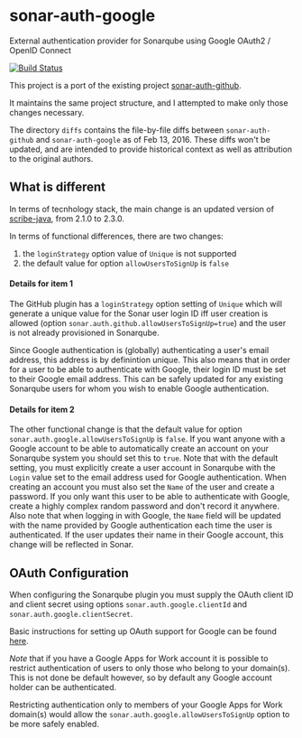# sonar-auth-google
External authentication provider for Sonarqube using Google OAuth2 / OpenID Connect

[![Build Status](https://travis-ci.org/steven-turner/sonar-auth-google.svg?branch=master)](https://travis-ci.org/steven-turner/sonar-auth-google)

This project is a port of the existing project [sonar-auth-github](https://github.com/SonarSource/sonar-auth-github).

It maintains the same project structure, and I attempted to make only those changes necessary.

The directory `diffs` contains the file-by-file diffs between `sonar-auth-github` and `sonar-auth-google` as of Feb 13, 2016. These diffs won't be updated, and are intended to provide historical context as well as attribution to the original authors.

## What is different

In terms of tecnhology stack, the main change is an updated version of [scribe-java](https://github.com/scribejava/scribejava), from 2.1.0 to 2.3.0.

In terms of functional differences, there are two changes:

1. the `loginStrategy` option value of `Unique` is not supported
2. the default value for option `allowUsersToSignUp` is `false`

#### Details for item 1

The GitHub plugin has a `loginStrategy` option setting of `Unique` which will generate a unique value for the Sonar user login ID iff user creation is allowed (option `sonar.auth.github.allowUsersToSignUp=true`) and the user is not already provisioned in Sonarqube.

Since Google authentication is (globally) authenticating a user's email address, this address is by definintion unique. This also means that in order for a user to be able to authenticate with Google, their login ID must be set to their Google email address. This can be safely updated for any existing Sonarqube users for whom you wish to enable Google authentication.

#### Details for item 2

The other functional change is that the default value for option `sonar.auth.google.allowUsersToSignUp` is `false`. If you want anyone with a Google account to be able to automatically create an account on your Sonarqube system you should set this to `true`. Note that with the default setting, you must explicitly create a user account in Sonarqube with the `Login` value set to the email address used for Google authentication. When creating an account you must also set the `Name` of the user and create a password. If you only want this user to be able to authenticate with Google, create a highly complex random password and don't record it anywhere. Also note that when logging in with Google, the `Name` field will be updated with the name provided by Google authentication each time the user is authenticated. If the user updates their name in their Google account, this change will be reflected in Sonar.

## OAuth Configuration

When configuring the Sonarqube plugin you must supply the OAuth client ID and client secret using options `sonar.auth.google.clientId` and `sonar.auth.google.clientSecret`.

Basic instructions for setting up OAuth support for Google can be found [here](https://support.google.com/cloud/answer/6158849?hl=en&ref_topic=6262490).

*Note* that if you have a Google Apps for Work account it is possible to restrict authentication of users to only those who belong to your domain(s). This is not done be default however, so by default any Google account holder can be authenticated.

Restricting authentication only to members of your Google Apps for Work domain(s) would allow the `sonar.auth.google.allowUsersToSignUp` option to be more safely enabled.
